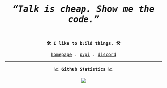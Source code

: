 <br>

<div align = "center">
    <samp>
        <h1><i>“Talk is cheap. Show me the code.”</i></h1>
    </samp>
</div>

<br>

<div align = "center">
    <samp>
        <p><b>🛠️ I like to build things. 🛠️</b></p>
        <a href = "https://theaarushgupta.com">homepage</a> .
        <a href = "https://pypi.org/user/0x44RU5H/">pypi</a> .
        <a href = "https://discord.com/users/795838680282693704">discord</a>
    </samp>
</div>

<hr>

<div align = "center">
    <samp>
        <p><b>📈 Github Statistics 📈</b></p>
        <img src = "https://github-readme-stats.vercel.app/api?username=0x44Ru5H&count_private=true&theme=onedark&hide_border=true">
    </samp>
</div>

